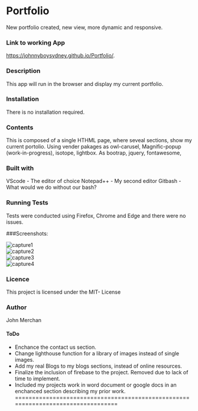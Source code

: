 # Portfolio
New portfolio created, new view, more dynamic and responsive.

### Link to working App

https://johnnyboysydney.github.io/Portfolio/.

### Description
This app will run in the browser and display my current portfolio.

### Installation
There is no installation required.

### Contents
This is composed of a single HTHML page, where seveal sections, show my current portolio. 
Using vender pakages as owl-carusel, Magnific-popup (work-in-progress), isotope, lightbox.
As bootrap, jquery, fontawesome,

### Built with
VScode - The editor of choice
Notepad++ - My second editor
Gitbash - What would we do without our bash?

### Running Tests
Tests were conducted using Firefox, Chrome and Edge and there were no issues.

###Screenshots:

![capture1](https://user-images.githubusercontent.com/54227198/79071988-fb326c80-7d21-11ea-86d2-ba50ac6d57f9.JPG)<br>
![capture2](https://user-images.githubusercontent.com/54227198/79071992-fc639980-7d21-11ea-9b58-7ef40ea6bf97.JPG)<br>
![capture3](https://user-images.githubusercontent.com/54227198/79071993-fcfc3000-7d21-11ea-8293-462454fc7596.JPG)<br>
![capture4](https://user-images.githubusercontent.com/54227198/79071994-fd94c680-7d21-11ea-93fe-1ab98087be7f.JPG)<br>

### Licence
This project is licensed under the MIT- License

### Author
John Merchan

#### ToDo
* Enchance the contact us section.
* Change lighthouse function for a library of images instead of single images.
* Add my real Blogs to my blogs sections, instead of online resources.
* Finalize the inclusion of firebase to the project. Removed due to lack of time to implement.
* Included my projects work in word document or google docs in an enchanced section describing my prior work.
=================================================================================
